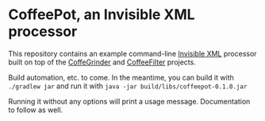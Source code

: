 # CoffeePot, an Invisible XML processor

This repository contains an example command-line [Invisible XML](https://invisiblexml.org/) processor
built on top of the [CoffeGrinder](https://github.com/nineml/coffeegrinder) and
[CoffeeFilter](https://github.com/nineml/coffeefilter) projects.

Build automation, etc. to come. In the meantime, you can build it with `./gradlew jar` and run it with `java -jar build/libs/coffeepot-0.1.0.jar`

Running it without any options will print a usage message. Documentation to follow as well.

